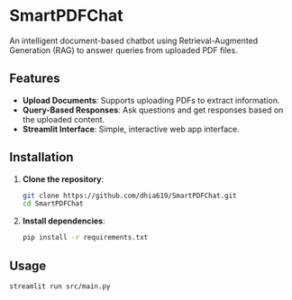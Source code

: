 # SmartPDFChat

An intelligent document-based chatbot using Retrieval-Augmented Generation (RAG) to answer queries from uploaded PDF files.

## Features

- **Upload Documents**: Supports uploading PDFs to extract information.
- **Query-Based Responses**: Ask questions and get responses based on the uploaded content.
- **Streamlit Interface**: Simple, interactive web app interface.

## Installation

1. **Clone the repository**:
   ```bash
   git clone https://github.com/dhia619/SmartPDFChat.git
   cd SmartPDFChat
   ```
2. **Install dependencies**:
    ```bash
    pip install -r requirements.txt
    ```

## Usage

```bash
streamlit run src/main.py
```